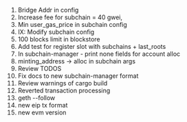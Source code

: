 
1. Bridge Addr in config 
2. Increase fee for subchain = 40 gwei, 
3. Min user_gas_price in subchain config
4. IX: Modify subchain config
5. 100 blocks limit in blockstore
6. Add test for register slot with subchains + last_roots
7. In subchain-manager - print none fields for account alloc
8. minting_address -> alloc in subchain args 
9. Review TODOS
10. Fix docs to new subchain-manager format
11. Review warnings of cargo build 
12. Reverted transaction processing 
13. geth --follow
14. new eip tx format
15. new evm version


